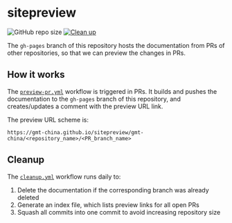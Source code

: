 # sitepreview

![GitHub repo size](https://img.shields.io/github/repo-size/gmt-china/sitepreview)
[![Clean up](https://github.com/gmt-china/sitepreview/actions/workflows/cleanup.yaml/badge.svg)](https://github.com/gmt-china/sitepreview/actions/workflows/cleanup.yaml)

The `gh-pages` branch of this repository hosts the documentation from PRs
of other repositories, so that we can preview the changes in PRs.

## How it works

The [`preview-pr.yml`](https://github.com/gmt-china/GMT_Docs/blob/master/.github/workflows/preview-pr.yml)
workflow is triggered in PRs. It builds and pushes the documentation to the
`gh-pages` branch of this repository, and creates/updates a comment
with the preview URL link.

The preview URL scheme is:

    https://gmt-china.github.io/sitepreview/gmt-china/<repository_name>/<PR_branch_name>

## Cleanup

The [`cleanup.yml`](.github/workflows/cleanup.yaml) workflow runs daily to:

1. Delete the documentation if the corresponding branch was already deleted
2. Generate an index file, which lists preview links for all open PRs
3. Squash all commits into one commit to avoid increasing repository size
